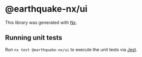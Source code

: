 # @earthquake-nx/ui

This library was generated with [Nx](https://nx.dev).

## Running unit tests

Run `nx test @earthquake-nx/ui` to execute the unit tests via [Jest](https://jestjs.io).

